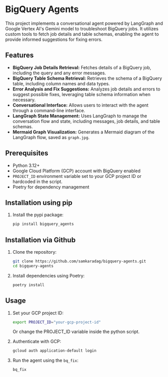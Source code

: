 # BigQuery Agents

This project implements a conversational agent powered by LangGraph and Google Vertex AI's Gemini model to troubleshoot BigQuery jobs. It utilizes custom tools to fetch job details and table schemas, enabling the agent to provide informed suggestions for fixing errors.

## Features

-   **BigQuery Job Details Retrieval:** Fetches details of a BigQuery job, including the query and any error messages.
-   **BigQuery Table Schema Retrieval:** Retrieves the schema of a BigQuery table, including column names and data types.
-   **Error Analysis and Fix Suggestions:** Analyzes job details and errors to suggest possible fixes, leveraging table schema information when necessary.
-   **Conversational Interface:** Allows users to interact with the agent through a command-line interface.
-   **LangGraph State Management:** Uses LangGraph to manage the conversation flow and state, including messages, job details, and table schemas.
-   **Mermaid Graph Visualization:** Generates a Mermaid diagram of the LangGraph flow, saved as `graph.jpg`.

## Prerequisites

-   Python 3.12+
-   Google Cloud Platform (GCP) account with BigQuery enabled
-   `PROJECT_ID` environment variable set to your GCP project ID or hardcoded in the script.
-   Poetry for dependency management

## Installation using pip
1.  Install the pypi package:

    ```bash
    pip install bigquery_agents
    ```

## Installation via Github

1.  Clone the repository:

    ```bash
    git clone https://github.com/samkaradag/bigquery-agents.git
    cd bigquery-agents
    ```

2.  Install dependencies using Poetry:

    ```bash
    poetry install
    ```


## Usage

1.  Set your GCP project ID:

    ```bash
    export PROJECT_ID="your-gcp-project-id"
    ```
    Or change the PROJECT_ID variable inside the python script.

2.  Authenticate with GCP:

    ```bash
    gcloud auth application-default login
    ```


3.  Run the agent using the `bq_fix`:

    ```bash
    bq_fix
    ```